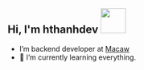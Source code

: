 <h2> Hi, I'm hthanhdev <img src="https://media.giphy.com/media/mGcNjsfWAjY5AEZNw6/giphy.gif" width="50"></h2>

- I’m backend developer at <a href="https://www.macaw-app.com">Macaw</a>
- 🌱 I’m currently learning everything.
